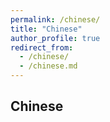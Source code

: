 ```yaml
---
permalink: /chinese/
title: "Chinese"
author_profile: true
redirect_from: 
  - /chinese/
  - /chinese.md
---
```

## Chinese
